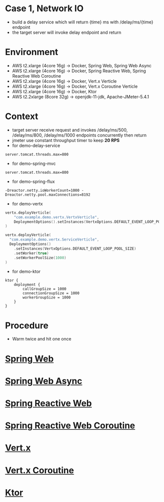 # Case 1, Network IO
* build a delay service which will return {time} ms with /delay/ms/{time} endpoint
* the target server will invoke delay endpoint and return

# Environment
* AWS t2.xlarge (4core 16g) -> Docker, Spring Web, Spring Web Async
* AWS t2.xlarge (4core 16g) -> Docker, Spring Reactive Web, Spring Reactive Web Coroutine
* AWS t2.xlarge (4core 16g) -> Docker, Vert.x Verticle
* AWS t2.xlarge (4core 16g) -> Docker, Vert.x Coroutine Verticle
* AWS t2.xlarge (4core 16g) -> Docker, Ktor
* AWS t2.2xlarge (8core 32g) -> openjdk-11-jdk, Apache-JMeter-5.4.1

# Context
* target server receive request and invokes /delay/ms/500, /delay/ms/800, /delay/ms/1000 endpoints concurrently then return
* jmeter use constant throughput timer to keep **20 RPS**
* for demo-delay-service
```
server.tomcat.threads.max=800
``` 
* for demo-spring-mvc
```
server.tomcat.threads.max=800
``` 
* for demo-spring-flux
```shell
-Dreactor.netty.ioWorkerCount=1000 -Dreactor.netty.pool.maxConnections=8192
```
* for demo-vertx
```kotlin
vertx.deployVerticle(
    "com.example.demo.vertx.VertxVerticle",
    DeploymentOptions().setInstances(VertxOptions.DEFAULT_EVENT_LOOP_POOL_SIZE)
)

vertx.deployVerticle(
  "com.example.demo.vertx.ServiceVerticle", 
  DeploymentOptions()
    .setInstances(VertxOptions.DEFAULT_EVENT_LOOP_POOL_SIZE)
    .setWorker(true)
    .setWorkerPoolSize(1000)
)
```
* for demo-ktor
```
ktor {
    deployment {
        callGroupSize = 1000
        connectionGroupSize = 1000
        workerGroupSize = 1000
    }
}
```

# Procedure
* Warm twice and hit one once

# [Spring Web](https://b2etw.github.io/reactive-coroutine-performance-test/network/case1/network_spring_mvc_case_1/index.html)

# [Spring Web Async](https://b2etw.github.io/reactive-coroutine-performance-test/network/case1/network_spring_async_case_1/index.html)

# [Spring Reactive Web](https://b2etw.github.io/reactive-coroutine-performance-test/network/case1/network_spring_flux_case_1/index.html)

# [Spring Reactive Web Coroutine](https://b2etw.github.io/reactive-coroutine-performance-test/network/case1/network_spring_coroutine_case_1/index.html)

# [Vert.x](https://b2etw.github.io/reactive-coroutine-performance-test/network/case1/network_vertx_vertx_case_1/index.html)

# [Vert.x Coroutine](https://b2etw.github.io/reactive-coroutine-performance-test/network/case1/network_vertx_coroutine_case_1/index.html)

# [Ktor](https://b2etw.github.io/reactive-coroutine-performance-test/network/case1/network_ktor_ktor_case_1/index.html)